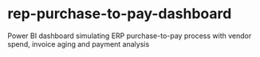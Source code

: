 # rep-purchase-to-pay-dashboard
Power BI dashboard simulating ERP purchase-to-pay process with vendor spend, invoice aging and payment analysis

